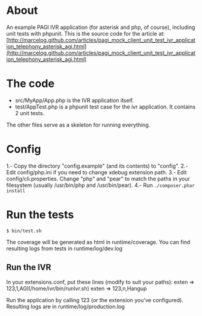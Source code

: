 # About

An example PAGI IVR application (for asterisk and php, of course),
including unit tests with phpunit. This is the source code for
the article at:
[http://marcelog.github.com/articles/pagi_mock_client_unit_test_ivr_application_telephony_asterisk_agi.html](http://marcelog.github.com/articles/pagi_mock_client_unit_test_ivr_application_telephony_asterisk_agi.html)

# The code

* src/MyApp/App.php is the IVR application itself.
* test/AppTest.php is a phpunit test case for the ivr application. It
contains 2 unit tests.

The other files serve as a skeleton for running everything.

# Config

1.- Copy the directory "config.example" (and its contents) to "config".
2.- Edit config/php.ini if you need to change xdebug extension
path.
3.- Edit config/cli.properties. Change "php" and "pear" to match the
paths in your filesystem (usually /usr/bin/php and /usr/bin/pear).
4.- Run `./composer.phar install`

# Run the tests

```
$ bin/test.sh
```

The coverage will be generated as html in runtime/coverage.
You can find resulting logs from tests in runtime/log/dev.log

Run the IVR
-----------
In your extensions.conf, put these lines (modify to suit your paths):
exten => 123,1,AGI(/home/ivr/bin/runIvr.sh)
exten => 123,n,Hangup

Run the application by calling 123 (or the extension you've configured).
Resulting logs are in runtime/log/production.log



